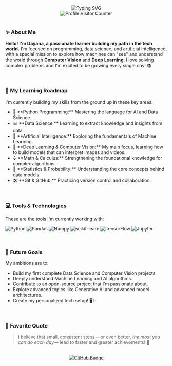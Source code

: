 <div align="center">
  <img src="https://readme-typing-svg.herokuapp.com/?lines=Hello!+I'm+Nunsongi,+welcome+to+my+space!&font=Fira%20Code&fontWeight=bold&center=true&width=500&height=50&color=8A2BE2&vcenter=true" alt="Typing SVG" />
  <br/>
  <img src="https://komarev.com/ghpvc/?username=YourGitHubUsername&label=Profile+Visitors&color=8A2BE2&style=flat-square" alt="Profile Visitor Counter"/>
</div>

<br/>

### ✨ About Me
**Hello! I'm Dayana, a passionate learner building my path in the tech world.** I'm focused on programming, data science, and artificial intelligence, with a special mission to explore how machines can "see" and understand the world through **Computer Vision** and **Deep Learning**. I love solving complex problems and I'm excited to be growing every single day! 📚

<br/>

### 🚀 My Learning Roadmap
I'm currently building my skills from the ground up in these key areas:

<ul>
  <li>🐍 **Python Programming:** Mastering the language for AI and Data Science.</li>
  <li>📊 **Data Science:** Learning to extract knowledge and insights from data.</li>
  <li>🧠 **Artificial Intelligence:** Exploring the fundamentals of Machine Learning.</li>
  <li>💜 **Deep Learning & Computer Vision:** My main focus, learning how to build models that can interpret images and videos.</li>
  <li>➗ **Math & Calculus:** Strengthening the foundational knowledge for complex algorithms.</li>
  <li>🎲 **Statistics & Probability:** Understanding the core concepts behind data models.</li>
  <li>🛠️ **Git & GitHub:** Practicing version control and collaboration.</li>
</ul>

<br/>

### 💻 Tools & Technologies
These are the tools I'm currently working with:

<p align="left">
  <img src="https://img.shields.io/badge/Python-3776AB?style=for-the-badge&logo=python&logoColor=white" alt="Python"/>
  <img src="https://img.shields.io/badge/Pandas-150458?style=for-the-badge&logo=pandas&logoColor=white" alt="Pandas"/>
  <img src="https://img.shields.io/badge/Numpy-013243?style=for-the-badge&logo=numpy&logoColor=white" alt="Numpy"/>
  <img src="https://img.shields.io/badge/scikit--learn-F7931E?style=for-the-badge&logo=scikit-learn&logoColor=white" alt="scikit-learn"/>
  <img src="https://img.shields.io/badge/TensorFlow-FF6F00?style=for-the-badge&logo=tensorflow&logoColor=white" alt="TensorFlow"/>
  <img src="https://img.shields.io/badge/Jupyter-F37626?style=for-the-badge&logo=jupyter&logoColor=white" alt="Jupyter"/>
</p>

<br/>

### 🎯 Future Goals
My ambitions are to:

<ul>
  <li>Build my first complete Data Science and Computer Vision projects.</li>
  <li>Deeply understand Machine Learning and AI algorithms.</li>
  <li>Contribute to an open-source project that I'm passionate about.</li>
  <li>Explore advanced topics like Generative AI and advanced model architectures.</li>
  <li>Create my personalized tech setup! 🖥️✨</li>
</ul>

<br/>

### 🌱 Favorite Quote
> I believe that small, consistent steps —or even better, *the most you can do each day*— lead to faster and greater achievements! 🌟

<br/>

<div align="center">
  <a href="https://github.com/YourGitHubUsername">
   <img src="https://img.shields.io/badge/GitHub-100000?style=for-the-badge&logo=github&logoColor=white" alt="GitHub Badge"/>
  </a>
  </div>



<!--
**BTSARMY2017/BTSARMY2017** is a ✨ _special_ ✨ repository because its `README.md` (this file) appears on your GitHub profile.

Here are some ideas to get you started:

- 🔭 I’m currently working on ...
- 🌱 I’m currently learning ...
- 👯 I’m looking to collaborate on ...
- 🤔 I’m looking for help with ...
- 💬 Ask me about ...
- 📫 How to reach me: ...
- 😄 Pronouns: ...
- ⚡ Fun fact: ...
-->
